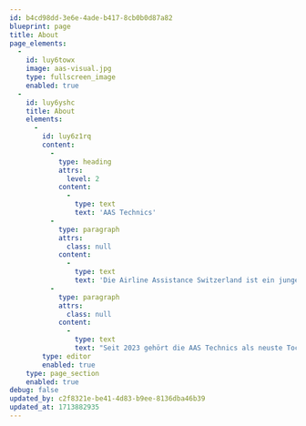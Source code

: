 ```yaml
---
id: b4cd98dd-3e6e-4ade-b417-8cb0b0d87a82
blueprint: page
title: About
page_elements:
  -
    id: luy6towx
    image: aas-visual.jpg
    type: fullscreen_image
    enabled: true
  -
    id: luy6yshc
    title: About
    elements:
      -
        id: luy6z1rq
        content:
          -
            type: heading
            attrs:
              level: 2
            content:
              -
                type: text
                text: 'AAS Technics'
          -
            type: paragraph
            attrs:
              class: null
            content:
              -
                type: text
                text: 'Die Airline Assistance Switzerland ist ein junges, dynamisches, und Kunden orientiertes Unternehmen in der Luftfahrtbranche mit europaweiten Standorten. In Bereichen wie Passenger Services, Lost&Found, Rampe, und Baggage Handling steht der Name AAS für hohe Qualität und Zuverlässigkeit. Durch flexible und personalisierte Services garantiert die AAS eine rundum optimierte Kundenerfahrung.'
          -
            type: paragraph
            attrs:
              class: null
            content:
              -
                type: text
                text: "Seit 2023 gehört die AAS Technics als neuste Tochtergesellschaft zur AAS Familie und erweitert das Unternehmensportfolio um diverse Dienstleistungen rund um die technischen Aspekte der Luftfahrt. Die AAS Technics agiert als Mutterfirma für eine Reihe von Partnerunternehmen, welche in ihren jeweiligen Bereichen zu den besten der Branche zählen.\_"
        type: editor
        enabled: true
    type: page_section
    enabled: true
debug: false
updated_by: c2f8321e-be41-4d83-b9ee-8136dba46b39
updated_at: 1713882935
---
```

